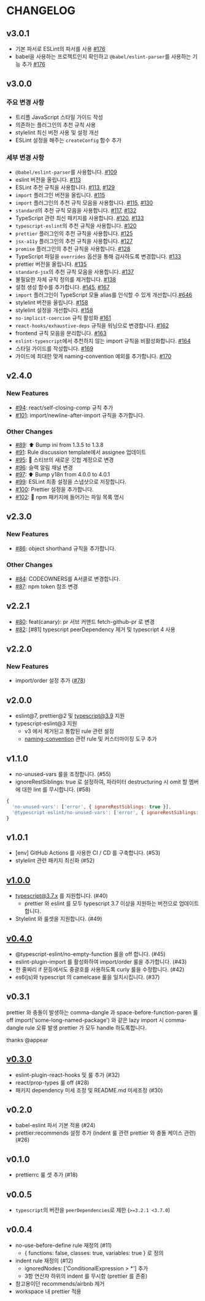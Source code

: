 # CHANGELOG

## v3.0.1

- 기본 파서로 ESLint의 파서를 사용 [#176](https://github.com/titicacadev/eslint-config-triple/pull/176)
- babel을 사용하는 프로젝트인지 확인하고 `@babel/eslint-parser`를 사용하는 기능 추가 [#176](https://github.com/titicacadev/eslint-config-triple/pull/176)

## v3.0.0

### 주요 변경 사항

- 트리플 JavaScript 스타일 가이드 작성
- 의존하는 플러그인의 추천 규칙 사용
- stylelint 최신 버전 사용 및 설정 개선
- ESLint 설정을 해주는 `createConfig` 함수 추가

### 세부 변경 사항

- `@babel/eslint-parser`를 사용합니다. [#109](https://github.com/titicacadev/eslint-config-triple/pull/109)
- eslint 버전을 올립니다. [#113](https://github.com/titicacadev/eslint-config-triple/pull/113)
- ESLint 추천 규칙을 사용합니다. [#113](https://github.com/titicacadev/eslint-config-triple/pull/113), [#129](https://github.com/titicacadev/eslint-config-triple/pull/129)
- `import` 플러그인 버전을 올립니다. [#115](https://github.com/titicacadev/eslint-config-triple/pull/115)
- `import` 플러그인의 추천 규칙 모음을 사용합니다. [#115](https://github.com/titicacadev/eslint-config-triple/pull/115), [#130](https://github.com/titicacadev/eslint-config-triple/pull/130)
- `standard`의 추천 규칙 모음을 사용합니다. [#117](https://github.com/titicacadev/eslint-config-triple/pull/117), [#132](https://github.com/titicacadev/eslint-config-triple/pull/132)
- TypeScript 관련 최신 패키지를 사용합니다. [#120](https://github.com/titicacadev/eslint-config-triple/pull/120), [#133](https://github.com/titicacadev/eslint-config-triple/pull/133)
- `typescript-eslint`의 추천 규칙을 사용합니다. [#120](https://github.com/titicacadev/eslint-config-triple/pull/120)
- `prettier` 플러그인의 추천 규칙을 사용합니다. [#125](https://github.com/titicacadev/eslint-config-triple/pull/125)
- `jsx-a11y` 플러그인의 추천 규칙을 사용합니다. [#127](https://github.com/titicacadev/eslint-config-triple/pull/127)
- `promise` 플러그인의 추천 규칙을 사용합니다. [#128](https://github.com/titicacadev/eslint-config-triple/pull/128)
- TypeScript 파일을 `overrides` 옵션을 통해 검사하도록 변경합니다. [#133](https://github.com/titicacadev/eslint-config-triple/pull/133)
- prettier 버전을 올립니다. [#135](https://github.com/titicacadev/eslint-config-triple/pull/135)
- `standard-jsx`의 추천 규칙 모음을 사용합니다. [#137](https://github.com/titicacadev/eslint-config-triple/pull/137)
- 불필요한 자체 규칙 정의를 제거합니다. [#138](https://github.com/titicacadev/eslint-config-triple/pull/138)
- 설정 생성 함수를 추가합니다. [#145](https://github.com/titicacadev/eslint-config-triple/pull/145), [#167](https://github.com/titicacadev/eslint-config-triple/pull/167)
- `import` 플러그인이 TypeScript 모듈 alias를 인식할 수 있게 개선합니다.[#646](https://github.com/titicacadev/eslint-config-triple/pull/146)
- stylelint 버전을 올립니다. [#158](https://github.com/titicacadev/eslint-config-triple/pull/158)
- stylelint 설정을 개선합니다. [#158](https://github.com/titicacadev/eslint-config-triple/pull/158)
- `no-implicit-coercion` 규칙 활성화 [#161](https://github.com/titicacadev/eslint-config-triple/pull/161)
- `react-hooks/exhaustive-deps` 규칙을 워닝으로 변경합니다. [#162](https://github.com/titicacadev/eslint-config-triple/pull/162)
- frontend 규칙 모음을 분리합니다. [#163](https://github.com/titicacadev/eslint-config-triple/pull/163)
- `eslint-typescript`에서 추천하지 않는 import 규칙을 비활성화합니다. [#164](https://github.com/titicacadev/eslint-config-triple/pull/164)
- 스타일 가이드를 작성합니다. [#169](https://github.com/titicacadev/eslint-config-triple/pull/169)
- 가이드에 최대한 맞게 naming-convention 예외를 추가합니다. [#170](https://github.com/titicacadev/eslint-config-triple/pull/170)

## v2.4.0

### New Features

- [#94](https://github.com/titicacadev/eslint-config-triple/pull/94): react/self-closing-comp 규칙 추가
- [#101](https://github.com/titicacadev/eslint-config-triple/pull/101): import/newline-after-import 규칙을 추가합니다.

### Other Changes

- [#89](https://github.com/titicacadev/eslint-config-triple/pull/89): ⬆️ Bump ini from 1.3.5 to 1.3.8
- [#91](https://github.com/titicacadev/eslint-config-triple/pull/91): Rule discussion template에서 assignee 업데이트
- [#95](https://github.com/titicacadev/eslint-config-triple/pull/95): 👥 스티브의 새로운 깃헙 계정으로 변경
- [#96](https://github.com/titicacadev/eslint-config-triple/pull/96): 슬랙 알림 채널 변경
- [#97](https://github.com/titicacadev/eslint-config-triple/pull/97): ⬆️ Bump y18n from 4.0.0 to 4.0.1
- [#99](https://github.com/titicacadev/eslint-config-triple/pull/99): ESLint 최종 설정을 스냅샷으로 저장합니다.
- [#100](https://github.com/titicacadev/eslint-config-triple/pull/100): Prettier 설정을 추가합니다.
- [#102](https://github.com/titicacadev/eslint-config-triple/pull/102): 🔧 npm 패키지에 들어가는 파일 목록 명시

## v2.3.0

### New Features

- [#86](https://github.com/titicacadev/eslint-config-triple/pull/86): object shorthand 규칙을 추가합니다.

### Other Changes

- [#84](https://github.com/titicacadev/eslint-config-triple/pull/84): CODEOWNERS를 A서클로 변경합니다.
- [#87](https://github.com/titicacadev/eslint-config-triple/pull/87): npm token 참조 변경

## v2.2.1

- [#80](https://github.com/titicacadev/eslint-config-triple/pull/80): feat(canary): pr 서브 커맨드 fetch-github-pr 로 변경
- [#82](https://github.com/titicacadev/eslint-config-triple/pull/82): [#81] typescript peerDependency 제거 및 typescript 4 사용

## v2.2.0

### New Features

- import/order 설정 추가 ([#78](https://github.com/titicacadev/eslint-config-triple/pull/78))

## v2.0.0

- eslint@7, prettier@2 및 typescript@3.9 지원
- typescript-eslint@3 지원
  - v3 에서 제거된고 통합된 rule 관련 설정
  - [naming-convention](https://github.com/typescript-eslint/typescript-eslint/blob/master/packages/eslint-plugin/docs/rules/naming-convention.md) 관련 rule 및 커스터마이징 도구 추가

## v1.1.0

- no-unused-vars 룰을 조정합니다. (#55)
- ignoreRestSiblings: true 로 설정하여, 파라미터 destructuring 시 omit 할 멤버에 대한 lint 를 무시합니다. (#58)

```js
{
  'no-unused-vars': ['error', { ignoreRestSiblings: true }],
  '@typescript-eslint/no-unused-vars': ['error', { ignoreRestSiblings: true }],
}
```

## v1.0.1

- [env] GitHub Actions 를 사용한 CI / CD 를 구축합니다. (#53)
- stylelint 관련 패키지 최신화 (#52)

## [v1.0.0](https://github.com/titicacadev/eslint-config-triple/milestone/4?closed=1)

- typescript@3.7.x 를 지원합니다. (#40)
  - prettier 와 eslint 를 모두 typescript 3.7 이상을 지원하는 버전으로 업데이트합니다.
- Stylelint 와 룰셋을 지원합니다. (#49)

## [v0.4.0](https://github.com/titicacadev/eslint-config-triple/issues?q=is%3Aissue+is%3Aclosed+milestone%3Av0.4.0)

- @typescript-eslint/no-empty-function 룰을 off 합니다. (#45)
- eslint-plugin-import 를 활성화하여 import/order 룰을 추가합니다. (#43)
- 한 줄짜리 if 문등에서도 중괄호를 사용하도록 curly 룰을 수정합니다. (#42)
- es6(js)와 typescript 의 camelcase 룰을 일치시킵니다. (#37)

## v0.3.1

prettier 와 충돌이 발생하는 comma-dangle 과 space-before-function-paren 룰 off
import('some-long-named-package') 와 같은 lazy import 시 comma-dangle rule 오류 발생
prettier 가 모두 handle 하도록합니다.

thanks @appear

## [v0.3.0](https://github.com/titicacadev/eslint-config-triple/milestone/2?closed=1)

- eslint-plugin-react-hooks 및 룰 추가 (#32)
- react/prop-types 룰 off (#28)
- 패키지 dependency 미세 조정 및 README.md 미세조정 (#30)

## v0.2.0

- babel-eslint 파서 기본 적용 (#24)
- prettier:recommends 설정 추가 (indent 룰 관련 prettier 와 충돌 케이스 관련) (#26)

## v0.1.0

- prettierrc 룰 셋 추가 (#18)

## v0.0.5

- `typescript`의 버전을 `peerDependencies`로 제한 (`>=3.2.1 <3.7.0`)

## v0.0.4

- no-use-before-define rule 재정의 (#11)
  - { functions: false, classes: true, variables: true } 로 정의
- indent rule 재정의 (#12)
  - ignoredNodes: ['ConditionalExpression > *'] 추가
  - 3항 연산자 하위의 indent 를 무시함 (prettier 를 존중)
- 참고용이던 recommends/airbnb 제거
- workspace 내 prettier 적용
